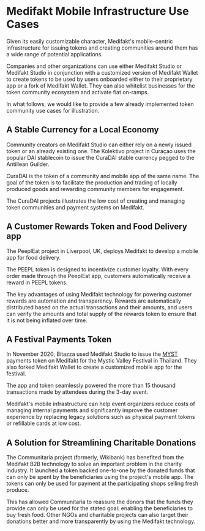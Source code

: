 # Medifakt Mobile Infrastructure Use Cases

Given its easily customizable character, Medifakt's mobile-centric infrastructure for issuing tokens and creating communities around them has a wide range of potential applications.

Companies and other organizations can use either Medifakt Studio or Medifakt Studio in conjunction with a customized version of Medifakt Wallet to create tokens to be used by users onboarded either to their proprietary app or a fork of Medifakt Wallet. They can also whitelist businesses for the token community ecosystem and activate fiat on-ramps.  

In what follows, we would like to provide a few already implemented token community use cases for illustration.

## A Stable Currency for a Local Economy

Community creators on Medifakt Studio can either rely on a newly issued token or an already existing one. The Kolektivo project in Curaçao uses the popular DAI stablecoin to issue the CuraDAI stable currency pegged to the Antillean Guilder.

CuraDAI is the token of a community and mobile app of the same name. The goal of the token is to facilitate the production and trading of locally produced goods and rewarding community members for engagement.

The CuraDAI projects illustrates the low cost of creating and managing token communities and payment systems on Medifakt.   

## A Customer Rewards Token and Food Delivery app

The PeeplEat project in Liverpool, UK, deploys Medifakt to develop a mobile app for food delivery. 

The PEEPL token is designed to incentivize customer loyalty. With every order made through the PeeplEat app, customers automatically receive a reward in PEEPL tokens. 

The key advantages of using Medifakt technology for powering customer rewards are automation and transparency. Rewards are automatically distributed based on the actual transactions and their amounts, and users can verify the amounts and total supply of the rewards token to ensure that it is not being inflated over time.  

## A Festival Payments Token

In November 2020, Bitazza used Medifakt Studio to issue the [MYST](https://explorer.medifakt.network/address/0x510FAD1AD23064Ae881B129314EFdD9FDa6d4782/transactions) payments token on Medifakt for the Mystic Valley Festival in Thailand. They also forked Medifakt Wallet to create a customized mobile app for the festival. 

The app and token seamlessly powered the more than 15 thousand transactions made by attendees during the 3-day event. 

Medifakt's mobile infrastructure can help event organizers reduce costs of managing internal payments and significantly improve the customer experience by replacing legacy solutions such as physical payment tokens or refillable cards at low cost.

## A Solution for Streamlining Charitable Donations

The Communitaria project \(formerly, Wikibank\) has benefited from the Medifakt B2B technology to solve an important problem in the charity industry. It launched a token backed one-to-one by the donated funds that can only be spent by the beneficiaries using the project's mobile app. The tokens can only be used for payment at the participating shops selling fresh produce.

This has allowed Communitaria to reassure the donors that the funds they provide can only be used for the stated goal: enabling the beneficiaries to buy fresh food. Other NGOs and charitable projects can also target their donations better and more transparently by using the Medifakt technology.  

